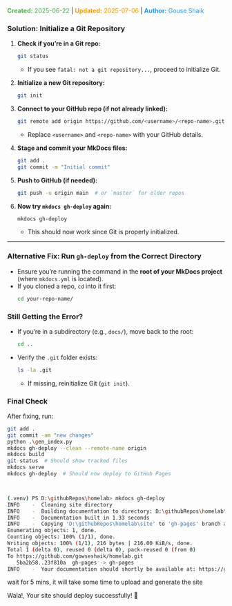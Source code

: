 <span style="color:#4caf50;"><b>Created:</b> 2025-06-22</span> | <span style="color:#ff9800;"><b>Updated:</b> 2025-07-06</span> | <span style="color:#2196f3;"><b>Author:</b> Gouse Shaik</span>
### **Solution: Initialize a Git Repository**
1. **Check if you’re in a Git repo:**
   ```bash
   git status
   ```
   - If you see `fatal: not a git repository...`, proceed to initialize Git.

2. **Initialize a new Git repository:**
   ```bash
   git init
   ```

3. **Connect to your GitHub repo (if not already linked):**
   ```bash
   git remote add origin https://github.com/<username>/<repo-name>.git
   ```
   - Replace `<username>` and `<repo-name>` with your GitHub details.

4. **Stage and commit your MkDocs files:**
   ```bash
   git add .
   git commit -m "Initial commit"
   ```

5. **Push to GitHub (if needed):**
   ```bash
   git push -u origin main  # or `master` for older repos
   ```

6. **Now try `mkdocs gh-deploy` again:**
   ```bash
   mkdocs gh-deploy
   ```
   - This should now work since Git is properly initialized.

---

### **Alternative Fix: Run `gh-deploy` from the Correct Directory**
- Ensure you’re running the command in the **root of your MkDocs project** (where `mkdocs.yml` is located).
- If you cloned a repo, `cd` into it first:
  ```bash
  cd your-repo-name/
  ```
### **Still Getting the Error?**
- If you’re in a subdirectory (e.g., `docs/`), move back to the root:
  ```bash
  cd ..
  ```
- Verify the `.git` folder exists:
  ```bash
  ls -la .git
  ```
  - If missing, reinitialize Git (`git init`).
### **Final Check**
After fixing, run:
```bash
git add .
git commit -am "new changes"
python .\gen_index.py
mkdocs gh-deploy --clean --remote-name origin
mkdocs build
git status  # Should show tracked files
mkdocs serve
mkdocs gh-deploy  # Should now deploy to GitHub Pages



(.venv) PS D:\githubRepos\homelab> mkdocs gh-deploy
INFO    -  Cleaning site directory
INFO    -  Building documentation to directory: D:\githubRepos\homelab\site
INFO    -  Documentation built in 1.33 seconds
INFO    -  Copying 'D:\githubRepos\homelab\site' to 'gh-pages' branch and pushing to GitHub.
Enumerating objects: 1, done.
Counting objects: 100% (1/1), done.
Writing objects: 100% (1/1), 216 bytes | 216.00 KiB/s, done.
Total 1 (delta 0), reused 0 (delta 0), pack-reused 0 (from 0)
To https://github.com/gowseshaik/homelab.git
   5ba2b58..23f810a  gh-pages -> gh-pages
INFO    -  Your documentation should shortly be available at: https://gowseshaik.github.io/homelab/
```

wait for 5 mins, it will take some time to upload and generate the site 

Wala!, Your site should deploy successfully! 🚀  
